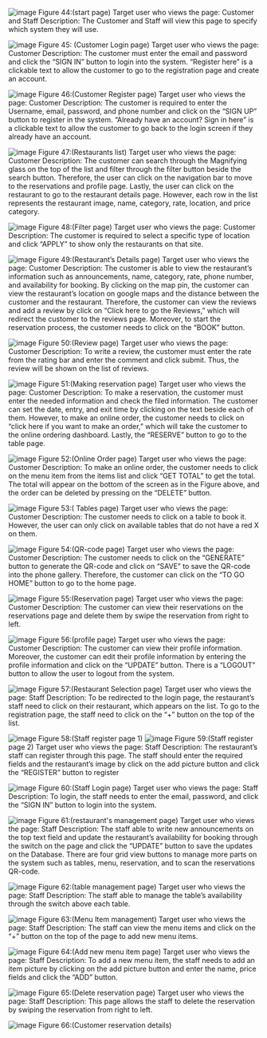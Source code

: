 
 ![image](https://user-images.githubusercontent.com/53852691/186565445-a5975b58-df89-49c1-bfb9-54abc50c4780.png)
Figure 44:(start page)
Target user who views the page: Customer and Staff
Description: The Customer and Staff will view this page to specify which system they will use.

![image](https://user-images.githubusercontent.com/53852691/186565470-7ba95721-e3b5-457b-8481-ccf8a444a5ae.png)
Figure 45: (Customer Login page)
Target user who views the page: Customer 
Description: The customer must enter the email and password and click the “SIGN IN” button to login into the system. “Register here” is a clickable text to allow the customer to go to the registration page and create an account.

 
 ![image](https://user-images.githubusercontent.com/53852691/186565525-b9d333db-ac1f-4e0f-8909-b4b033e4300d.png)
Figure 46:(Customer Register page)
Target user who views the page: Customer 
Description: The customer is required to enter the Username, email, password, and phone number and click on the “SIGN UP” button to register in the system. “Already have an account? Sign in here” is a clickable text to allow the customer to go back to the login screen if they already have an account.
 
 ![image](https://user-images.githubusercontent.com/53852691/186565559-9e4e32e1-6250-4c98-aeed-f3296755cc96.png)
Figure 47:(Restaurants list)
Target user who views the page: Customer 
Description: The customer can search through the Magnifying glass on the top of the list and filter through the filter button beside the search button. Therefore, the user can click on the navigation bar to move to the reservations and profile page. Lastly, the user can click on the restaurant to go to the restaurant details page. However, each row in the list represents the restaurant image, name, category, rate, location, and price category.

![image](https://user-images.githubusercontent.com/53852691/186565616-da45231f-6e6c-4ad9-ac51-2b9839af1948.png)
Figure 48:(Filter page)
Target user who views the page: Customer 
Description: The customer is required to select a specific type of location and click “APPLY” to show only the restaurants on that site.



 ![image](https://user-images.githubusercontent.com/53852691/186565643-0e050a12-0b32-4a58-9e24-0c070ad9a3b1.png)
Figure 49:(Restaurant’s Details page)
Target user who views the page: Customer 
Description: The customer is able to view the restaurant’s information such as announcements, name, category, rate, phone number, and availability for booking. By clicking on the map pin, the customer can view the restaurant’s location on google maps and the distance between the customer and the restaurant. Therefore, the customer can view the reviews and add a review by click on “Click here to go the Reviews,” which will redirect the customer to the reviews page. Moreover, to start the reservation process, the customer needs to click on the “BOOK” button.
 
 ![image](https://user-images.githubusercontent.com/53852691/186565666-2d7b328f-0869-47f6-a5d0-b5c6dc17efc1.png)
Figure 50:(Review page)
Target user who views the page: Customer 
Description: To write a review, the customer must enter the rate from the rating bar and enter the comment and click submit. Thus, the review will be shown on the list of reviews.
 
 ![image](https://user-images.githubusercontent.com/53852691/186565760-99565776-1247-4daf-b8c3-c786d644baf2.png)
Figure 51:(Making reservation page)
Target user who views the page: Customer 
Description: To make a reservation, the customer must enter the needed information and check the filed information. The customer can set the date, entry, and exit time by clicking on the text beside each of them. However, to make an online order, the customer needs to click on “click here if you want to make an order,” which will take the customer to the online ordering dashboard. Lastly, the “RESERVE” button to go to the table page.

 ![image](https://user-images.githubusercontent.com/53852691/186565815-af2fd97a-1e28-4137-b3c6-c092412173e9.png)
Figure 52:(Online Order page)
Target user who views the page: Customer 
Description: To make an online order, the customer needs to click on the menu item from the items list and click “GET TOTAL” to get the total. The total will appear on the bottom of the screen as in the Figure above, and the order can be deleted by pressing on the “DELETE” button.

 ![image](https://user-images.githubusercontent.com/53852691/186565847-3376e52b-ba25-4f70-972b-035637f7cbc0.png)
Figure 53:( Tables page)
Target user who views the page: Customer 
Description: The customer needs to click on a table to book it. However, the user can only click on available tables that do not have a red X on them. 


 ![image](https://user-images.githubusercontent.com/53852691/186565870-9cb246f1-c99b-4dea-9dbd-548393a3dbae.png)
Figure 54:(QR-code page)
Target user who views the page: Customer 
Description: The customer needs to click on the “GENERATE” button to generate the QR-code and click on “SAVE” to save the QR-code into the phone gallery. Therefore, the customer can click on the “TO GO HOME” button to go to the home page.

 ![image](https://user-images.githubusercontent.com/53852691/186565901-37efeec8-a180-43f1-b404-075953fff8fd.png)
Figure 55:(Reservation page)
Target user who views the page: Customer 
Description: The customer can view their reservations on the reservations page and delete them by swipe the reservation from right to left.

 ![image](https://user-images.githubusercontent.com/53852691/186565978-dd161e2e-3729-4e0f-a5e9-ce8d4f216605.png)
Figure 56:(profile page)
Target user who views the page: Customer 
Description: The customer can view their profile information. Moreover, the customer can edit their profile information by entering the profile information and click on the “UPDATE” button. There is a “LOGOUT” button to allow the user to logout from the system. 

 ![image](https://user-images.githubusercontent.com/53852691/186565994-934dde7a-0f5a-452c-b588-d347e55debc5.png)
Figure 57:(Restaurant Selection page)
Target user who views the page: Staff 
Description: To be redirected to the login page, the restaurant’s staff need to click on their restaurant, which appears on the list. To go to the registration page, the staff need to click on the “+” button on the top of the list.

 ![image](https://user-images.githubusercontent.com/53852691/186566019-a3005621-a030-464c-9e9e-55e5e964282e.png)
Figure 58:(Staff register page 1)
 ![image](https://user-images.githubusercontent.com/53852691/186566034-d8bf881e-439b-46bd-a968-35a8fc250daf.png)
Figure 59:(Staff register page 2)
Target user who views the page: Staff 
Description: The restaurant’s staff can register through this page. The staff should enter the required fields and the restaurant’s image by click on the add picture button and click the “REGISTER” button to register 
 
 ![image](https://user-images.githubusercontent.com/53852691/186566053-e620c342-72ea-47d4-9c94-1adcfc3710ed.png)
Figure 60:(Staff Login page)
Target user who views the page: Staff 
Description: To login, the staff needs to enter the email, password, and click the “SIGN IN” button to login into the system.


 ![image](https://user-images.githubusercontent.com/53852691/186566073-47ab585d-d511-4a8a-a96d-103caf42bd59.png)
Figure 61:(restaurant's management page)
Target user who views the page: Staff 
Description: The staff able to write new announcements on the top text field and update the restaurant’s availability for booking through the switch on the page and click the “UPDATE” button to save the updates on the Database. There are four grid view buttons to manage more parts on the system such as tables, menu, reservation, and to scan the reservations QR-code.
 
 ![image](https://user-images.githubusercontent.com/53852691/186566115-cc21b8e5-4472-432f-9317-5bca57499032.png)
Figure 62:(table management page)
Target user who views the page: Staff 
Description: The staff able to manage the table’s availability through the switch above each table.

 ![image](https://user-images.githubusercontent.com/53852691/186566127-ca05c671-1114-4e68-b274-227217512922.png)
Figure 63:(Menu Item management)
Target user who views the page: Staff 
Description: The staff can view the menu items and click on the “+” button on the top of the page to add new menu items.
 
 ![image](https://user-images.githubusercontent.com/53852691/186566149-14d6b291-3be7-46a3-b437-e0aa3e77498e.png)
Figure 64:(Add new menu item page)
Target user who views the page: Staff 
Description: To add a new menu item, the staff needs to add an item picture by clicking on the add picture button and enter the name, price fields and click the “ADD” button.
 
 ![image](https://user-images.githubusercontent.com/53852691/186566172-691a287f-5405-4a8a-b7db-5d85746a331c.png)
Figure 65:(Delete reservation page)
Target user who views the page: Staff 
Description: This page allows the staff to delete the reservation by swiping the reservation from right to left. 

![image](https://user-images.githubusercontent.com/53852691/186566190-55fe7149-cd58-48fe-97f1-7ed740ebfb49.png)
Figure 66:(Customer reservation details)

